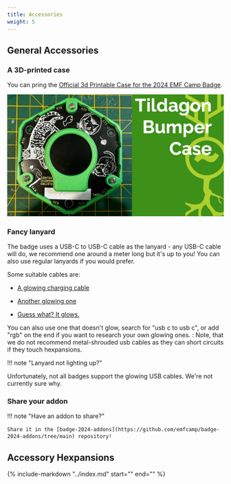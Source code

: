 ```yaml
---
title: Accessories
weight: 5
---
```


## General Accessories

### A 3D-printed case

You can pring the [Official 3d Printable Case for the 2024 EMF Camp Badge](https://github.com/emfcamp/badge-2024-addons/tree/main/3d-printable-case).

![Badge bumper case](../images/badge-photos/Bumper%20Case.png)

### Fancy lanyard

The badge uses a USB-C to USB-C cable as the lanyard - any USB-C cable will do, we recommend one around a meter long but it's up to you! You can also use regular lanyards if you would prefer.

Some suitable cables are:

- [A glowing charging cable](https://www.amazon.co.uk/Charging-iPhone-Samsung-Galaxy-Laptops/dp/B0CQ2ZY9M6/)

- [Another glowing one](https://www.amazon.co.uk/Charger-Glowing-Aluminum-Charging-Colorful/dp/B0CNXTWL2M/)

- [Guess what? It glows.](https://www.amazon.co.uk/Sikai-Charger-Charging-Braeathing-Compatible/dp/B0BVW12VJ3/)

You can also use one that doesn't glow, search for "usb c to usb c", or add "rgb" on the end if you want to research your own glowing ones.
: Note, that we do not recommend metal-shrouded usb cables as they can short circuits if they touch hexpansions.

!!! note "Lanyard not lighting up?"

   Unfortunately, not all badges support the glowing USB cables. We're not currently sure why.

### Share your addon

!!! note "Have an addon to share?"

    Share it in the [badge-2024-addons](https://github.com/emfcamp/badge-2024-addons/tree/main) repository!

## Accessory Hexpansions

<div class="scroll-container">
{%
   include-markdown "../index.md"
   start="<!--hexpansions-start-->"
   end="<!--hexpansions-end-->"
%}
</div>

